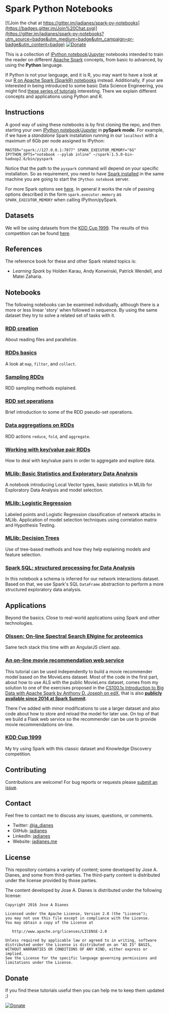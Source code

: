 # Spark Python Notebooks  

[![Join the chat at https://gitter.im/jadianes/spark-py-notebooks](https://badges.gitter.im/Join%20Chat.svg)](https://gitter.im/jadianes/spark-py-notebooks?utm_source=badge&utm_medium=badge&utm_campaign=pr-badge&utm_content=badge)
[![Donate](https://img.shields.io/badge/Donate-PayPal-green.svg)](https://www.paypal.com/cgi-bin/webscr?cmd=_s-xclick&hosted_button_id=EJ54869W5H3KJ)  

This is a collection of [IPython notebook](http://ipython.org/notebook.html)/[Jupyter](https://jupyter.org/) 
notebooks intended to train the reader on different [Apache Spark](http://spark.apache.org/) concepts, from 
basic to advanced, by using the **Python** language.  

If Python is not your language, and it is R, you may want to have a look at our [R on Apache Spark (SparkR) notebooks](https://github.com/jadianes/spark-r-notebooks) instead. Additionally, if your are interested in being introduced to some basic Data Science
Engineering, you might find [these series of tutorials](https://github.com/jadianes/data-science-your-way)
interesting. There we explain different concepts and applications 
using Python and R.  

## Instructions  

A good way of using these notebooks is by first cloning the repo, and then 
starting your own [IPython notebook](http://ipython.org/notebook.html)/[Jupyter](https://jupyter.org/) in 
**pySpark mode**. For example, if we have a *standalone* Spark installation
running in our `localhost` with a maximum of 6Gb per node assigned to IPython:  

    MASTER="spark://127.0.0.1:7077" SPARK_EXECUTOR_MEMORY="6G" IPYTHON_OPTS="notebook --pylab inline" ~/spark-1.5.0-bin-hadoop2.6/bin/pyspark

Notice that the path to the `pyspark` command will depend on your specific 
installation. So as requirement, you need to have
[Spark installed](https://spark.apache.org/docs/latest/index.html) in 
the same machine you are going to start the `IPython notebook` server.     

For more Spark options see [here](https://spark.apache.org/docs/latest/spark-standalone.html). In general it works the rule of passing options
described in the form `spark.executor.memory` as `SPARK_EXECUTOR_MEMORY` when
calling IPython/pySpark.   
 
## Datasets  

We will be using datasets from the [KDD Cup 1999](http://kdd.ics.uci.edu/databases/kddcup99/kddcup99.html). The results 
of this competition can be found [here](http://cseweb.ucsd.edu/~elkan/clresults.html).  

## References

The reference book for these and other Spark related topics is:  

- *Learning Spark* by Holden Karau, Andy Konwinski, Patrick Wendell, and Matei Zaharia.  

## Notebooks  

The following notebooks can be examined individually, although there is a more
or less linear 'story' when followed in sequence. By using the same dataset
they try to solve a related set of tasks with it.  
 
### [RDD creation](https://github.com/jadianes/spark-py-notebooks/blob/master/nb1-rdd-creation/nb1-rdd-creation.ipynb)  

About reading files and parallelize.  
  
### [RDDs basics](https://github.com/jadianes/spark-py-notebooks/blob/master/nb2-rdd-basics/nb2-rdd-basics.ipynb)

A look at `map`, `filter`, and `collect`.  
  
### [Sampling RDDs](https://github.com/jadianes/spark-py-notebooks/blob/master/nb3-rdd-sampling/nb3-rdd-sampling.ipynb)  

RDD sampling methods explained.    
  
### [RDD set operations](https://github.com/jadianes/spark-py-notebooks/blob/master/nb4-rdd-set/nb4-rdd-set.ipynb)    

Brief introduction to some of the RDD pseudo-set operations.  

### [Data aggregations on RDDs](https://github.com/jadianes/spark-py-notebooks/blob/master/nb5-rdd-aggregations/nb5-rdd-aggregations.ipynb)  

RDD actions `reduce`, `fold`, and `aggregate`.   

### [Working with key/value pair RDDs](https://github.com/jadianes/spark-py-notebooks/blob/master/nb6-rdd-key-value/nb6-rdd-key-value.ipynb)    

How to deal with key/value pairs in order to aggregate and explore data.  
  
### [MLlib: Basic Statistics and Exploratory Data Analysis](https://github.com/jadianes/spark-py-notebooks/blob/master/nb7-mllib-statistics/nb7-mllib-statistics.ipynb)    

A notebook introducing Local Vector types, basic statistics 
in MLlib for Exploratory Data Analysis and model selection.  
  
### [MLlib: Logistic Regression](https://github.com/jadianes/spark-py-notebooks/blob/master/nb8-mllib-logit/nb8-mllib-logit.ipynb)     

Labeled points and Logistic Regression classification of network attacks in MLlib.
Application of model selection techniques using correlation matrix and Hypothesis Testing.    

### [MLlib: Decision Trees](https://github.com/jadianes/spark-py-notebooks/blob/master/nb9-mllib-trees/nb9-mllib-trees.ipynb)  

Use of tree-based methods and how they help explaining models and
 feature selection.  

### [Spark SQL: structured processing for Data Analysis](https://github.com/jadianes/spark-py-notebooks/blob/master/nb10-sql-dataframes/nb10-sql-dataframes.ipynb)  

In this notebook a schema is inferred for our network interactions dataset. Based on that, we use
Spark's SQL `DataFrame` abstraction to perform a more structured exploratory data analysis.  


## Applications  

Beyond the basics. Close to real-world applications using Spark and other technologies.  

### [Olssen: On-line Spectral Search ENgine for proteomics](https://github.com/jadianes/olssen)  

Same tech stack this time with an AngularJS client app.  

### [An on-line movie recommendation web service](https://github.com/jadianes/spark-movie-lens)  

This tutorial can be used independently to build a movie recommender model based on the MovieLens dataset. Most of the code in the first part, about how to use ALS with the public MovieLens dataset, comes from my solution to one of the exercises proposed in the [CS100.1x Introduction to Big Data with Apache Spark by Anthony D. Joseph on edX](https://www.edx.org/course/introduction-big-data-apache-spark-uc-berkeleyx-cs100-1x), that is also [**publicly available since 2014 at Spark Summit**](https://databricks-training.s3.amazonaws.com/movie-recommendation-with-mllib.html). 

There I've added with minor modifications to use a larger dataset and also code about how to store and reload the model for later use. On top of that we build a Flask web service so the recommender can be use to provide movie recommendations on-line.  

### [KDD Cup 1999](https://github.com/jadianes/kdd-cup-99-spark)  

My try using Spark with this classic dataset and Knowledge Discovery competition.  

## Contributing

Contributions are welcome!  For bug reports or requests please [submit an issue](https://github.com/jadianes/spark-py-notebooks/issues).

## Contact  

Feel free to contact me to discuss any issues, questions, or comments.

* Twitter: [@ja_dianes](https://twitter.com/ja_dianes)
* GitHub: [jadianes](https://github.com/jadianes)
* LinkedIn: [jadianes](https://www.linkedin.com/in/jadianes)
* Website: [jadianes.me](http://jadianes.me)

## License

This repository contains a variety of content; some developed by Jose A. Dianes, and some from third-parties.  The third-party content is distributed under the license provided by those parties.

The content developed by Jose A. Dianes is distributed under the following license:

    Copyright 2016 Jose A Dianes

    Licensed under the Apache License, Version 2.0 (the "License");
    you may not use this file except in compliance with the License.
    You may obtain a copy of the License at

       http://www.apache.org/licenses/LICENSE-2.0

    Unless required by applicable law or agreed to in writing, software
    distributed under the License is distributed on an "AS IS" BASIS,
    WITHOUT WARRANTIES OR CONDITIONS OF ANY KIND, either express or implied.
    See the License for the specific language governing permissions and
    limitations under the License.

## Donate  

If you find these tutorials useful then you can help me to keep them updated ;)  

[![Donate](https://img.shields.io/badge/Donate-PayPal-green.svg)](https://www.paypal.com/cgi-bin/webscr?cmd=_s-xclick&hosted_button_id=EJ54869W5H3KJ)  
